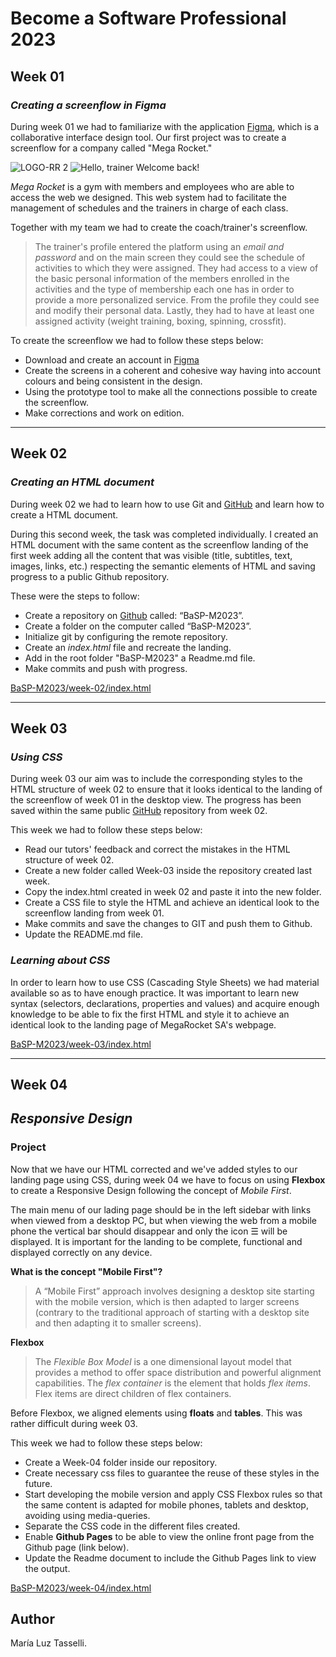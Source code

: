 # Become a Software Professional 2023

## Week 01
### *Creating a screenflow in Figma*
During week 01 we had to familiarize with the application [Figma](https://www.figma.com/), which is a collaborative interface design tool. Our first project was to create a screenflow for a company called "Mega Rocket."

![LOGO-RR 2](https://user-images.githubusercontent.com/127448693/227730605-f276ba82-d3d4-42bb-ae5d-53846b7eafdd.png)
![Hello, trainer  Welcome back!](https://user-images.githubusercontent.com/127448693/227731139-be73996d-fee2-4096-8d37-920dc97c3f2b.png)

_Mega Rocket_ is a gym with members and employees who are able to access the web we designed. This web system had to facilitate the management of schedules and the trainers in charge of each class. 

Together with my team we had to create the coach/trainer's screenflow.

> The trainer's profile entered the platform 
> using an _email and password_ and on the main
> screen they could see the schedule of
> activities to which they were assigned. They
> had access to a view of the basic personal
> information of the members enrolled in the
> activities and the type of membership each one
> has in order to provide a more personalized
> service. From the profile they could see and
> modify their personal data. Lastly, they had to
> have at least one assigned activity (weight
> training, boxing, spinning, crossfit).

To create the screenflow we had to follow these steps below:
- Download and create an account in [Figma](https://www.figma.com/)
- Create the screens in a coherent and cohesive way having into account colours and being consistent in the design.
- Using the prototype tool to make all the connections possible to create the screenflow.
- Make corrections and work on edition.
__________________________________________________
## Week 02

### *Creating an HTML document*

During week 02 we had to learn how to use Git and [GitHub](https://github.com/) and learn how to create a HTML document. 

During this second week, the task was completed individually. I created an HTML document with the same content as the screenflow landing of the first week adding all the content that was visible (title, subtitles, text, images, links, etc.) respecting the semantic elements of HTML and saving progress to a public Github repository. 

These were the steps to follow:

- Create a repository on [Github](https://github.com/) called: “BaSP-M2023”.
- Create a folder on the computer called “BaSP-M2023”. 
- Initialize git by configuring the remote repository. 
- Create an _index.html_ file and recreate the landing.
- Add in the root folder "BaSP-M2023" a Readme.md file.
- Make commits and push with progress.

[BaSP-M2023/week-02/index.html](https://luztass.github.io/BaSP-M2023/week-02/index.html)
__________________________________________________
## Week 03

### *Using CSS*

During week 03 our aim was to include the corresponding styles to the HTML structure of week 02 to ensure that it looks identical to the landing of the screenflow of week 01 in the desktop view. The progress has been saved within the same public [GitHub](https://github.com/) repository from week 02. 

This week we had to follow these steps below:

- Read our tutors' feedback and correct the mistakes in the HTML structure of week 02.
- Create a new folder called Week-03 inside the repository created last week.
- Copy the index.html created in week 02 and paste it into the new folder.
- Create a CSS file to style the HTML and achieve an identical look to the screenflow landing from week 01.
- Make commits and save the changes to GIT and push them to Github.
- Update the README.md file.

### *Learning about CSS*

In order to learn how to use CSS (Cascading Style Sheets) we had material available so as to have enough practice. It was important to learn new syntax (selectors, declarations, properties and values) and acquire enough knowledge to be able to fix the first HTML and style it to achieve an identical look to the landing page of MegaRocket SA's webpage.

[BaSP-M2023/week-03/index.html](https://luztass.github.io/BaSP-M2023/week-03/index.html)
_______________________________________________________

## Week 04
## *Responsive Design*

### Project

Now that we have our HTML corrected and we've added styles to our landing page using CSS, during week 04 we have to focus on using **Flexbox** to create a Responsive Design following the concept of *Mobile First*.

The main menu of our lading page should be in the left sidebar with links when viewed from a desktop PC, but when viewing the web from a mobile phone the vertical bar should disappear and only the icon ☰ will be displayed. It is important for the landing to be complete, functional and displayed correctly on any device.

**What is the concept "Mobile First"?**

> A “Mobile First” approach involves designing a 
> desktop site starting with the mobile version, which
> is then adapted to larger screens (contrary to the
> traditional approach of starting with a desktop site
> and then adapting it to smaller screens).

**Flexbox**
> The _Flexible Box Model_ is a one dimensional layout model that provides a method to offer space distribution and powerful alignment capabilities.
> The _flex container_ is the element that holds _flex items_. Flex items are direct children of flex containers. 

Before Flexbox, we aligned elements using **floats** and **tables**. This was rather difficult during week 03.

This week we had to follow these steps below:

- Create a Week-04 folder inside our repository.
- Create necessary css files to guarantee the reuse of these styles in the future.
- Start developing the mobile version and apply CSS Flexbox rules so that the same content is adapted for mobile phones, tablets and desktop, avoiding using media-queries.
- Separate the CSS code in the different files created.
- Enable **Github Pages** to be able to view the online front page from the Github page (link below).
- Update the Readme document to include the Github Pages link to view the output.


[BaSP-M2023/week-04/index.html](https://luztass.github.io/BaSP-M2023/week-04/index.html)


## Author
María Luz Tasselli.





